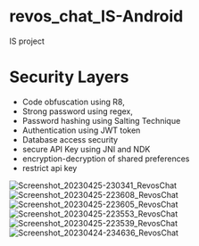 # revos_chat_IS-Android
IS project

# Security Layers
* Code obfuscation using R8,
* Strong password using regex, 
* Password hashing using Salting Technique
* Authentication using JWT token
* Database access security
* secure API Key using JNI and NDK
* encryption-decryption of shared preferences
* restrict api key


![Screenshot_20230425-230341_RevosChat](https://user-images.githubusercontent.com/93570267/235339043-4861e17d-523f-484d-922e-c993d79f405a.jpg)
![Screenshot_20230425-223608_RevosChat](https://user-images.githubusercontent.com/93570267/235339042-1c8ad156-cc6e-4bd4-acb0-2acc7258c399.jpg)
![Screenshot_20230425-223605_RevosChat](https://user-images.githubusercontent.com/93570267/235339041-fe339ee7-beaa-4621-83e1-a08f8d0a1bd0.jpg)
![Screenshot_20230425-223553_RevosChat](https://user-images.githubusercontent.com/93570267/235339039-edb1e1e6-9ac2-460a-92be-5e15b9441952.jpg)
![Screenshot_20230425-223539_RevosChat](https://user-images.githubusercontent.com/93570267/235339037-682af277-db86-4976-a2df-45a2c1a9145e.jpg)
![Screenshot_20230424-234636_RevosChat](https://user-images.githubusercontent.com/93570267/235339034-04906fc3-be4c-417f-9f19-dcef46cf911e.jpg)
